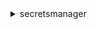 <details><summary>secretsmanager</summary><blockquote>

- **<details><summary>cancel-rotate-secret</summary><blockquote>**

  * --secret-id
  * --cli-input-json
  * --cli-input-yaml
  * --generate-cli-skeleton


- **<details><summary>create-secret</summary><blockquote>**

  * --name
  * --client-request-token
  * --description
  * --kms-key-id
  * --secret-binary
  * --secret-string
  * --tags
  * --add-replica-regions
  * --force-overwrite-replica-secret
  * --no-force-overwrite-replica-secret
  * --cli-input-json
  * --cli-input-yaml
  * --generate-cli-skeleton


- **<details><summary>delete-resource-policy</summary><blockquote>**

  * --secret-id
  * --cli-input-json
  * --cli-input-yaml
  * --generate-cli-skeleton


- **<details><summary>delete-secret</summary><blockquote>**

  * --secret-id
  * --recovery-window-in-days
  * --force-delete-without-recovery
  * --no-force-delete-without-recovery
  * --cli-input-json
  * --cli-input-yaml
  * --generate-cli-skeleton


- **<details><summary>describe-secret</summary><blockquote>**

  * --secret-id
  * --cli-input-json
  * --cli-input-yaml
  * --generate-cli-skeleton


- **<details><summary>get-random-password</summary><blockquote>**

  * --password-length
  * --exclude-characters
  * --exclude-numbers
  * --no-exclude-numbers
  * --exclude-punctuation
  * --no-exclude-punctuation
  * --exclude-uppercase
  * --no-exclude-uppercase
  * --exclude-lowercase
  * --no-exclude-lowercase
  * --include-space
  * --no-include-space
  * --require-each-included-type
  * --no-require-each-included-type
  * --cli-input-json
  * --cli-input-yaml
  * --generate-cli-skeleton


- **<details><summary>get-resource-policy</summary><blockquote>**

  * --secret-id
  * --cli-input-json
  * --cli-input-yaml
  * --generate-cli-skeleton


- **<details><summary>get-secret-value</summary><blockquote>**

  * --secret-id
  * --version-id
  * --version-stage
  * --cli-input-json
  * --cli-input-yaml
  * --generate-cli-skeleton


- **<details><summary>help</summary><blockquote>**

  * 


- **<details><summary>list-secrets</summary><blockquote>**

  * --filters
  * --sort-order
  * --cli-input-json
  * --cli-input-yaml
  * --starting-token
  * --page-size
  * --max-items
  * --generate-cli-skeleton


- **<details><summary>list-secret-version-ids</summary><blockquote>**

  * --secret-id
  * --max-results
  * --next-token
  * --include-deprecated
  * --no-include-deprecated
  * --cli-input-json
  * --cli-input-yaml
  * --generate-cli-skeleton


- **<details><summary>put-resource-policy</summary><blockquote>**

  * --secret-id
  * --resource-policy
  * --block-public-policy
  * --no-block-public-policy
  * --cli-input-json
  * --cli-input-yaml
  * --generate-cli-skeleton


- **<details><summary>put-secret-value</summary><blockquote>**

  * --secret-id
  * --client-request-token
  * --secret-binary
  * --secret-string
  * --version-stages
  * --cli-input-json
  * --cli-input-yaml
  * --generate-cli-skeleton


- **<details><summary>remove-regions-from-replication</summary><blockquote>**

  * --secret-id
  * --remove-replica-regions
  * --cli-input-json
  * --cli-input-yaml
  * --generate-cli-skeleton


- **<details><summary>replicate-secret-to-regions</summary><blockquote>**

  * --secret-id
  * --add-replica-regions
  * --force-overwrite-replica-secret
  * --no-force-overwrite-replica-secret
  * --cli-input-json
  * --cli-input-yaml
  * --generate-cli-skeleton


- **<details><summary>restore-secret</summary><blockquote>**

  * --secret-id
  * --cli-input-json
  * --cli-input-yaml
  * --generate-cli-skeleton


- **<details><summary>rotate-secret</summary><blockquote>**

  * --secret-id
  * --client-request-token
  * --rotation-lambda-arn
  * --rotation-rules
  * --cli-input-json
  * --cli-input-yaml
  * --generate-cli-skeleton


- **<details><summary>stop-replication-to-replica</summary><blockquote>**

  * --secret-id
  * --cli-input-json
  * --cli-input-yaml
  * --generate-cli-skeleton


- **<details><summary>tag-resource</summary><blockquote>**

  * --secret-id
  * --tags
  * --cli-input-json
  * --cli-input-yaml
  * --generate-cli-skeleton


- **<details><summary>untag-resource</summary><blockquote>**

  * --secret-id
  * --tag-keys
  * --cli-input-json
  * --cli-input-yaml
  * --generate-cli-skeleton


- **<details><summary>update-secret</summary><blockquote>**

  * --secret-id
  * --client-request-token
  * --description
  * --kms-key-id
  * --secret-binary
  * --secret-string
  * --cli-input-json
  * --cli-input-yaml
  * --generate-cli-skeleton


- **<details><summary>update-secret-version-stage</summary><blockquote>**

  * --secret-id
  * --version-stage
  * --remove-from-version-id
  * --move-to-version-id
  * --cli-input-json
  * --cli-input-yaml
  * --generate-cli-skeleton


- **<details><summary>validate-resource-policy</summary><blockquote>**

  * --secret-id
  * --resource-policy
  * --cli-input-json
  * --cli-input-yaml
  * --generate-cli-skeleton


</blockquote></details>
</blockquote></details>
</blockquote></details>
</blockquote></details>
</blockquote></details>
</blockquote></details>
</blockquote></details>
</blockquote></details>
</blockquote></details>
</blockquote></details>
</blockquote></details>
</blockquote></details>
</blockquote></details>
</blockquote></details>
</blockquote></details>
</blockquote></details>
</blockquote></details>
</blockquote></details>
</blockquote></details>
</blockquote></details>
</blockquote></details>
</blockquote></details>
</blockquote></details>
</blockquote></details>
